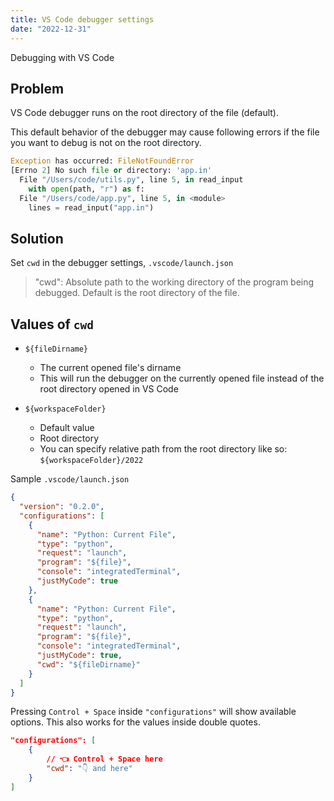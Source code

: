 ```yaml
---
title: VS Code debugger settings
date: "2022-12-31"
---
```


Debugging with VS Code

## Problem

VS Code debugger runs on the root directory of the file (default).

This default behavior of the debugger may cause following errors if the file you want to debug is not on the root directory.

```python
Exception has occurred: FileNotFoundError
[Errno 2] No such file or directory: 'app.in'
  File "/Users/code/utils.py", line 5, in read_input
    with open(path, "r") as f:
  File "/Users/code/app.py", line 5, in <module>
    lines = read_input("app.in")
```

## Solution

Set `cwd` in the debugger settings, `.vscode/launch.json`

> "cwd": Absolute path to the working directory of the program being debugged. Default is the root directory of the file.

## Values of `cwd`

- `${fileDirname}`

  - The current opened file's dirname
  - This will run the debugger on the currently opened file instead of the root directory opened in VS Code

- `${workspaceFolder}`
  - Default value
  - Root directory
  - You can specify relative path from the root directory like so: `${workspaceFolder}/2022`

Sample `.vscode/launch.json`

```json
{
  "version": "0.2.0",
  "configurations": [
    {
      "name": "Python: Current File",
      "type": "python",
      "request": "launch",
      "program": "${file}",
      "console": "integratedTerminal",
      "justMyCode": true
    },
    {
      "name": "Python: Current File",
      "type": "python",
      "request": "launch",
      "program": "${file}",
      "console": "integratedTerminal",
      "justMyCode": true,
      "cwd": "${fileDirname}"
    }
  ]
}
```

Pressing `Control + Space` inside `"configurations"` will show available options. This also works for the values inside double quotes.

```json
"configurations": [
    {
        // 👈 Control + Space here
        "cwd": "👇 and here"
    }
]
```
